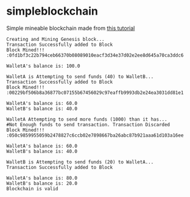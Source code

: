 # simpleblockchain
Simple mineable blockchain made from [this tutorial](https://medium.com/programmers-blockchain/create-simple-blockchain-java-tutorial-from-scratch-6eeed3cb03fa)


```
Creating and Mining Genesis block...
Transaction Successfully added to Block
Block Mined!!! :0fd1bf3c22b794ceb66370b08089010eacf3d34e37d02e2ee8d645a70ca3ddc6

WalletA's balance is: 100.0

WalletA is Attempting to send funds (40) to WalletB...
Transaction Successfully added to Block
Block Mined!!! :00229bf506b8a36877bc07155b67456029c97eaffb9993db2e24ea3031dd81e1

WalletA's balance is: 60.0
WalletB's balance is: 40.0

WalletA Attempting to send more funds (1000) than it has...
#Not Enough funds to send transaction. Transaction Discarded
Block Mined!!! :050c9859955059b2478827c6ccb02e7898667ba26abc87b921aaa61d103a16ee

WalletA's balance is: 60.0
WalletB's balance is: 40.0

WalletB is Attempting to send funds (20) to WalletA...
Transaction Successfully added to Block

WalletA's balance is: 80.0
WalletB's balance is: 20.0
Blockchain is valid
```
